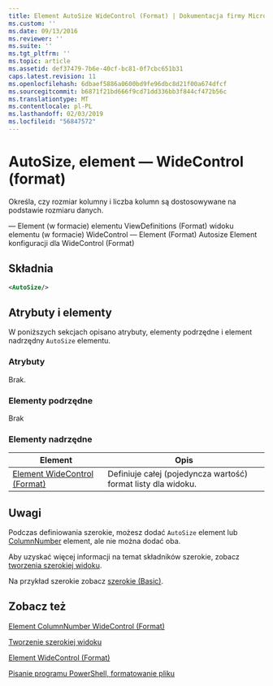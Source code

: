 ```yaml
---
title: Element AutoSize WideControl (Format) | Dokumentacja firmy Microsoft
ms.custom: ''
ms.date: 09/13/2016
ms.reviewer: ''
ms.suite: ''
ms.tgt_pltfrm: ''
ms.topic: article
ms.assetid: def37479-7b6e-40cf-bc81-0f7cbc651b31
caps.latest.revision: 11
ms.openlocfilehash: 6dbaef5886a0600bd9fe96dbc8d21f00a674dfcf
ms.sourcegitcommit: b6871f21bd666f9cd71dd336bb3f844cf472b56c
ms.translationtype: MT
ms.contentlocale: pl-PL
ms.lasthandoff: 02/03/2019
ms.locfileid: "56847572"
---
```

# <a name="autosize-element-for-widecontrol-format"></a>AutoSize, element — WideControl (format)

Określa, czy rozmiar kolumny i liczba kolumn są dostosowywane na podstawie rozmiaru danych.

— Element (w formacie) elementu ViewDefinitions (Format) widoku elementu (w formacie) WideControl — Element (Format) Autosize Element konfiguracji dla WideControl (Format)

## <a name="syntax"></a>Składnia

```xml
<AutoSize/>
```

## <a name="attributes-and-elements"></a>Atrybuty i elementy

W poniższych sekcjach opisano atrybuty, elementy podrzędne i element nadrzędny `AutoSize` elementu.

### <a name="attributes"></a>Atrybuty

Brak.

### <a name="child-elements"></a>Elementy podrzędne

Brak

### <a name="parent-elements"></a>Elementy nadrzędne

|Element|Opis|
|-------------|-----------------|
|[Element WideControl (Format)](./widecontrol-element-format.md)|Definiuje całej (pojedyncza wartość) format listy dla widoku.|

## <a name="remarks"></a>Uwagi

Podczas definiowania szerokie, możesz dodać `AutoSize` element lub [ColumnNumber](./columnnumber-element-for-widecontrol-format.md) element, ale nie można dodać oba.

Aby uzyskać więcej informacji na temat składników szerokie, zobacz [tworzenia szerokiej widoku](./creating-a-wide-view.md).

Na przykład szerokie zobacz [szerokie (Basic)](./wide-view-basic.md).

## <a name="see-also"></a>Zobacz też

[Element ColumnNumber WideControl (Format)](./columnnumber-element-for-widecontrol-format.md)

[Tworzenie szerokiej widoku](./creating-a-wide-view.md)

[Element WideControl (Format)](./widecontrol-element-format.md)

[Pisanie programu PowerShell, formatowanie pliku](./writing-a-powershell-formatting-file.md)
